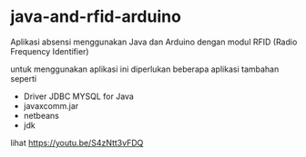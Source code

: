 # java-and-rfid-arduino
Aplikasi absensi menggunakan Java dan Arduino dengan modul RFID (Radio Frequency Identifier)

untuk menggunakan aplikasi ini diperlukan beberapa aplikasi tambahan seperti
- Driver JDBC MYSQL for Java
- javaxcomm.jar
- netbeans
- jdk

lihat https://youtu.be/S4zNtt3vFDQ
